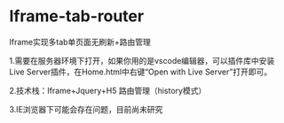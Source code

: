 # Iframe-tab-router
Iframe实现多tab单页面无刷新+路由管理

1.需要在服务器环境下打开，如果你用的是vscode编辑器，可以插件库中安装Live Server插件，在Home.html中右键“Open with Live Server”打开即可。

2.技术栈：Iframe+Jquery+H5 路由管理（history模式）

3.IE浏览器下可能会存在问题，目前尚未研究
